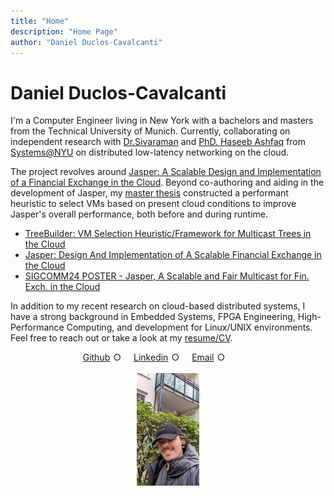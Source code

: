 ```yaml
---
title: "Home"
description: "Home Page"
author: "Daniel Duclos-Cavalcanti"
---
```


# Daniel Duclos-Cavalcanti

I'm a Computer Engineer living in New York with a bachelors and masters from the Technical University of Munich. 
Currently, collaborating on independent research with [Dr.Sivaraman](https://anirudhsk.github.io/) and [PhD. Haseeb Ashfaq](https://haseeblums.github.io/) from [Systems@NYU](https://news.cs.nyu.edu/) on distributed low-latency networking on the cloud.


The project revolves around [Jasper: A Scalable Design and Implementation of a Financial Exchange in the Cloud](https://arxiv.org/abs/2402.09527). Beyond co-authoring and aiding in the development of Jasper, my [master thesis](https://github.com/duclos-cavalcanti/TreeBuilder) constructed a performant heuristic to 
select VMs based on present cloud conditions to improve Jasper's overall performance, both before and during runtime.

- [TreeBuilder: VM Selection Heuristic/Framework for Multicast Trees in the Cloud](https://github.com/duclos-cavalcanti/TreeBuilder)
- [Jasper: Design And Implementation of A Scalable Financial Exchange in the Cloud](https://arxiv.org/abs/2402.09527)
- [SIGCOMM24 POSTER - Jasper, A Scalable and Fair Multicast for Fin. Exch. in the Cloud](https://sigcomm24posterdemo.hotcrp.com/paper/47?cap=hcav47KhCcppMuxCoAApCEhcdjiFGC)

In addition to my recent research on cloud-based distributed systems, I have a strong background in Embedded Systems, FPGA Engineering, High-Performance Computing, and development for Linux/UNIX environments. Feel free to reach out or take a look at 
my [resume/CV](/resume).

<div id="link-horizontal">
    <style>
        .list-container {
            display: flex;
            justify-content: center;
        }
        .horizontal-list {
            list-style-type: none;
            padding: 0;
            margin: 0;
            display: flex;
        }
        .horizontal-list li {
            margin-right: 15px; /* Adjust spacing as needed */
            position: relative;
            display: inline-block;
        }
        .horizontal-list li::after {
            content: "○";
            margin: 0 5px; /* Adjust spacing as needed */
        }
        .horizontal-list li:last-child::after {
            content: ""; /* Remove bullet from the last item */
        }
        .horizontal-list li a {
            text-decoration: underline;
            <!-- color: black; -->
        }
    </style>
    <div class="list-container">
        <ul class="horizontal-list">
            <!-- <li><a href="/resume">Resume</a></li> -->
            <li><a href="https://github.com/duclos-cavalcanti">Github</a></li>
            <li><a href="https://www.linkedin.com/in/duclos-cavalcanti/">Linkedin</a></li>
            <li><a href="mailto:me@duclos.dev">Email</a></li>
            <li></li>
        </ul>
    </div>
</div>

</br>

<div class="centered-image">
    <style>
        .centered-image {
            display: flex;
            justify-content: center;
            align-items: center;
            height: 20;
        }
        .centered-image img {
            max-width: 20%;
            height: auto;
        }
    </style>
    <img src="/data/images/photo.jpg" alt="Centralized Image">
</div>

</br>

